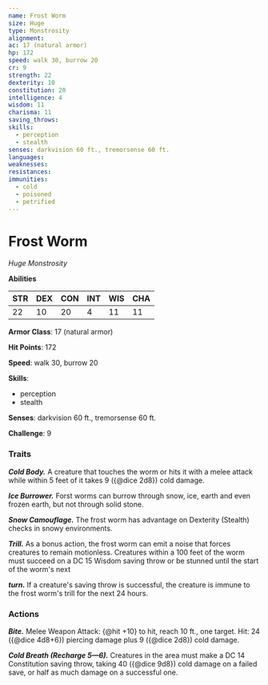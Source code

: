 ```yaml
---
name: Frost Worm
size: Huge
type: Monstrosity
alignment: 
ac: 17 (natural armor)
hp: 172
speed: walk 30, burrow 20
cr: 9
strength: 22
dexterity: 10
constitution: 20
intelligence: 4
wisdom: 11
charisma: 11
saving_throws:
skills:
  - perception
  - stealth
senses: darkvision 60 ft., tremorsense 60 ft.
languages:
weaknesses:
resistances:
immunities:
  - cold
  - poisoned
  - petrified
---
```


# Frost Worm

*Huge Monstrosity*

**Abilities**

| STR | DEX | CON | INT | WIS | CHA |
| --- | --- | --- | --- | --- | --- |
| 22 | 10 | 20 | 4 | 11 | 11 |

**Armor Class**: 17 (natural armor)

**Hit Points**: 172

**Speed**: walk 30, burrow 20

**Skills**:
  - perception
  - stealth

**Senses**: darkvision 60 ft., tremorsense 60 ft.

**Challenge**: 9

### Traits
***Cold Body.*** A creature that touches the worm or hits it with a melee attack while within 5 feet of it takes 9 ({@dice 2d8}) cold damage.

***Ice Burrower.*** Forst worms can burrow through snow, ice, earth and even frozen earth, but not through solid stone.

***Snow Camouflage.*** The frost worm has advantage on Dexterity (Stealth) checks in snowy environments.

***Trill.*** As a bonus action, the frost worm can emit a noise that forces creatures to remain motionless. Creatures within a 100 feet of the worm must succeed on a DC 15 Wisdom saving throw or be stunned until the start of the worm's next

***turn.*** If a creature's saving throw is successful, the creature is immune to the frost worm's trill for the next 24 hours.

### Actions
***Bite.*** Melee Weapon Attack: {@hit +10} to hit, reach 10 ft., one target. Hit: 24 ({@dice 4d8+6}) piercing damage plus 9 ({@dice 2d8}) cold damage.

***Cold Breath (Recharge 5—6).*** Creatures in the area must make a DC 14 Constitution saving throw, taking 40 ({@dice 9d8}) cold damage on a failed save, or half as much damage on a successful one.

